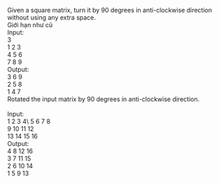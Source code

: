 Given a square matrix, turn it by 90 degrees in anti-clockwise direction without using any extra space.\
Giới hạn như cũ\
Input:\
 3\
 1  2  3\
 4  5  6\
 7  8  9\
Output:\
 3  6  9\
 2  5  8\
 1  4  7\
Rotated the input matrix by 90 degrees in anti-clockwise direction.\
\
Input:\
 1  2  3  4\ 
 5  6  7  8\
 9 10 11 12\
13 14 15 16\
Output:\
 4  8 12 16\
 3  7 11 15\
 2  6 10 14\
 1  5  9 13
